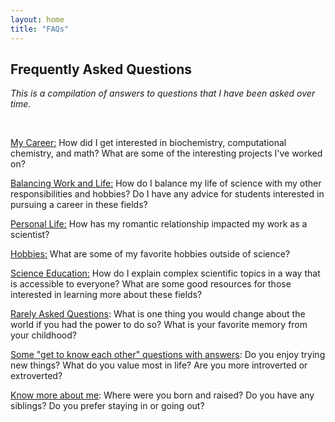 ```yaml
---
layout: home
title: "FAQs"
---
```


## Frequently Asked Questions

*This is a compilation of answers to questions that I have been asked over time.*

<br>


[My Career:](/s/faqs-my-career) How did I get interested in biochemistry, computational chemistry, and math? What are some of the interesting projects I've worked on?

[Balancing Work and Life:](/s/faqs-balancing-work-and-life) How do I balance my life of science with my other responsibilities and hobbies? Do I have any advice for students interested in pursuing a career in these fields?

[Personal Life:](/s/faqs-personal-life) How has my romantic relationship impacted my work as a scientist?

[Hobbies:](/s/faqs-hobbies) What are some of my favorite hobbies outside of science?

[Science Education:](/s/faqs-science-education) How do I explain complex scientific topics in a way that is accessible to everyone? What are some good resources for those interested in learning more about these fields?

[Rarely Asked Questions](/s/faqs-rarely-ask-questions): What is one thing you would change about the world if you had the power to do so? What is your favorite memory from your childhood?

[Some "get to know each other" questions with answers](/s/faqs-Some-get-to-know-each-other-questions-with-answers): Do you enjoy trying new things? What do you value most in life? Are you more introverted or extroverted?

[Know more about me](/s/faqs-know-more-about-me): Where were you born and raised?  Do you have any siblings? Do you prefer staying in or going out?
 
